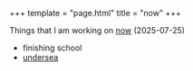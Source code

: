 +++
template = "page.html"
title = "now"
+++

Things that I am working on [now](<https://nownownow.com/about>) (2025-07-25)
  - finishing school
  - [undersea](<https://github.com/skoove/undersea>)

